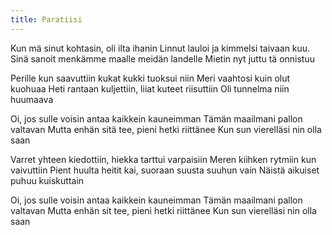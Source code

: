 ```yaml
---
title: Paratiisi
---
```


Kun mä sinut kohtasin, oli ilta ihanin
Linnut lauloi ja kimmelsi taivaan kuu.
Sinä sanoit menkämme maalle meidän landelle
Mietin nyt juttu tä onnistuu

Perille kun saavuttiin kukat kukki tuoksui niin
Meri vaahtosi kuin olut kuohuaa
Heti rantaan kuljettiin, liiat kuteet riisuttiin
Oli tunnelma niin huumaava

Oi, jos sulle voisin antaa kaikkein kauneimman
Tämän maailmani pallon valtavan
Mutta enhän sitä tee, pieni hetki riittänee
Kun sun vierelläsi nin olla saan

Varret yhteen kiedottiin, hiekka tarttui varpaisiin
Meren kiihken rytmiin kun vaivuttiin
Pient huulta heitit kai, suoraan suusta suuhun vain
Näistä aikuiset puhuu kuiskuttain

Oi, jos sulle voisin antaa kaikkein kauneimman
Tämän maailmani pallon valtavan
Mutta enhän sit tee, pieni hetki riittänee
Kun sun vierelläsi nin olla saan

